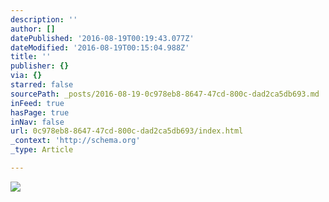 ```yaml
---
description: ''
author: []
datePublished: '2016-08-19T00:19:43.077Z'
dateModified: '2016-08-19T00:15:04.988Z'
title: ''
publisher: {}
via: {}
starred: false
sourcePath: _posts/2016-08-19-0c978eb8-8647-47cd-800c-dad2ca5db693.md
inFeed: true
hasPage: true
inNav: false
url: 0c978eb8-8647-47cd-800c-dad2ca5db693/index.html
_context: 'http://schema.org'
_type: Article

---
```

![](https://the-grid-user-content.s3-us-west-2.amazonaws.com/6785e102-ca3b-4fa3-a3ec-bea851c41561.png)